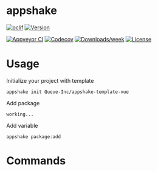 appshake
========



[![oclif](https://img.shields.io/badge/cli-oclif-brightgreen.svg)](https://oclif.io)
[![Version](https://img.shields.io/npm/v/appshake.svg)](https://npmjs.org/package/appshake)

[![Appveyor CI](https://ci.appveyor.com/api/projects/status/github/Queue-Inc/appshake-cli?branch=master&svg=true)](https://ci.appveyor.com/project/Queue-Inc/appshake-cli/branch/master)
[![Codecov](https://codecov.io/gh/Queue-Inc/appshake-cli/branch/master/graph/badge.svg)](https://codecov.io/gh/Queue-Inc/appshake-cli)
[![Downloads/week](https://img.shields.io/npm/dw/appshake.svg)](https://npmjs.org/package/appshake)
[![License](https://img.shields.io/npm/l/appshake.svg)](https://github.com/Queue-Inc/appshake-cli/blob/master/package.json)

<!-- toc -->
# Usage

Initialize your project with template

```
appshake init Queue-Inc/appshake-template-vue
```

Add package

```
working...
```

Add variable

```
appshake package:add 
```

<!-- usage -->
# Commands
<!-- commands -->
